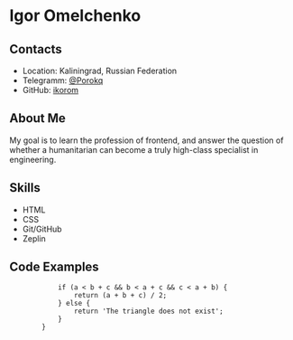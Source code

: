 # Igor Omelchenko
## Contacts
* Location: Kaliningrad, Russian Federation
* Telegramm: [@Porokq](https://t.me/Porokq)
* GitHub: [ikorom](https://github.com/ikorom)
## About Me
My goal is to learn the profession of frontend, and answer the question of whether a humanitarian can become a truly high-class specialist in engineering.
## Skills
* HTML
* CSS
* Git/GitHub
* Zeplin
## Code Examples
```function areaOfTriangle(a, b, c) {
            if (a < b + c && b < a + c && c < a + b) {
                return (a + b + c) / 2;
            } else {
                return 'The triangle does not exist';
            }
        }
```
